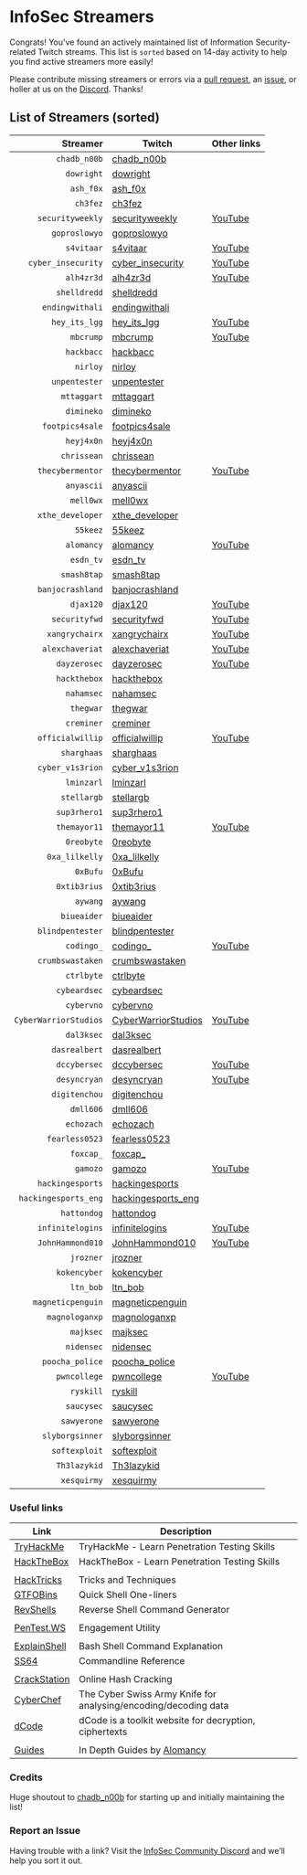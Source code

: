 # InfoSec Streamers

Congrats! You've found an actively maintained list of Information Security-related Twitch streams. This list is `sorted` based on 14-day activity to help you find active streamers more easily!

Please contribute missing streamers or errors via a [pull request](https://github.com/infosecstreams/infosecstreams.github.io/pulls), an [issue](https://github.com/infosecstreams/infosecstreams.github.io/issues), or holler at us on the [Discord](https://discord.gg/RftU46K8sn). Thanks!

## List of Streamers (sorted)

Streamer | Twitch | Other links
---: | --- | :---
`chadb_n00b` | [chadb_n00b](https://www.twitch.tv/chadb_n00b) | 
`dowright` | [dowright](https://www.twitch.tv/dowright) | 
`ash_f0x` | [ash_f0x](https://www.twitch.tv/ash_f0x) | 
`ch3fez` | [ch3fez](https://www.twitch.tv/ch3fez) | 
`securityweekly` | [securityweekly](https://www.twitch.tv/securityweekly) | [YouTube](https://www.youtube.com/channel/UCg--XBjJ50a9tUhTKXVPiqg)
`goproslowyo` | [goproslowyo](https://www.twitch.tv/goproslowyo) | 
`s4vitaar` | [s4vitaar](https://www.twitch.tv/s4vitaar) | [YouTube](https://www.youtube.com/channel/UCNHWpNqiM8yOQcHXtsluD7Q)
`cyber_insecurity` | [cyber_insecurity](https://www.twitch.tv/cyber_insecurity) | [YouTube](https://www.youtube.com/channel/UCL4JGzitDkX5TOwzs9A02Kg)
`alh4zr3d` | [alh4zr3d](https://www.twitch.tv/alh4zr3d) | [YouTube](https://www.youtube.com/channel/UCz-Z-d2VPQXHGkch0-_KovA)
`shelldredd` | [shelldredd](https://www.twitch.tv/shelldredd) | 
`endingwithali` | [endingwithali](https://www.twitch.tv/endingwithali) | 
`hey_its_lgg` | [hey_its_lgg](https://www.twitch.tv/hey_its_lgg) | [YouTube](https://www.youtube.com/channel/UCFzslRuETaviEruPQ_HQP1A)
`mbcrump` | [mbcrump](https://www.twitch.tv/mbcrump) | [YouTube](https://www.youtube.com/channel/UCCjHMUEzoCauYet8NG4sCog)
`hackbacc` | [hackbacc](https://www.twitch.tv/hackbacc) | 
`nirloy` | [nirloy](https://www.twitch.tv/nirloy) | 
`unpentester` | [unpentester](https://www.twitch.tv/unpentester) | 
`mttaggart` | [mttaggart](https://www.twitch.tv/mttaggart) | 
`dimineko` | [dimineko](https://www.twitch.tv/dimineko) | 
`footpics4sale` | [footpics4sale](https://www.twitch.tv/footpics4sale) | 
`heyj4x0n` | [heyj4x0n](https://www.twitch.tv/heyj4x0n) | 
`chrissean` | [chrissean](https://www.twitch.tv/chrissean) | 
`thecybermentor` | [thecybermentor](https://www.twitch.tv/thecybermentor) | [YouTube](https://www.youtube.com/channel/UC0ArlFuFYMpEewyRBzdLHiw)
`anyascii` | [anyascii](https://www.twitch.tv/anyascii) | 
`mell0wx` | [mell0wx](https://www.twitch.tv/mell0wx) | 
`xthe_developer` | [xthe_developer](https://www.twitch.tv/xthe_developer) | 
`55keez` | [55keez](https://www.twitch.tv/55keez) | 
`alomancy` | [alomancy](https://www.twitch.tv/alomancy) | [YouTube](https://www.youtube.com/channel/UCe2i94acge3Bv2Tmjla0h_g)
`esdn_tv` | [esdn_tv](https://www.twitch.tv/esdn_tv) | 
`smash8tap` | [smash8tap](https://www.twitch.tv/smash8tap) | 
`banjocrashland` | [banjocrashland](https://www.twitch.tv/banjocrashland) | 
`djax120` | [djax120](https://www.twitch.tv/djax120) | [YouTube](https://www.youtube.com/channel/UCJVQ4X0olUFq0nrxS8Xvijg)
`securityfwd` | [securityfwd](https://www.twitch.tv/securityfwd) | [YouTube](https://www.youtube.com/channel/UCgTNupxATBfWmfehv21ym-g)
`xangrychairx` | [xangrychairx](https://www.twitch.tv/xangrychairx) | [YouTube](https://www.youtube.com/channel/UCS1KHdnVAV1-Qx0jquAiBLA)
`alexchaveriat` | [alexchaveriat](https://www.twitch.tv/alexchaveriat) | [YouTube](https://www.youtube.com/c/AlexChaveriat/videos)
`dayzerosec` | [dayzerosec](https://www.twitch.tv/dayzerosec) | [YouTube](https://www.youtube.com/channel/UCXFC76FDHZRVes6_lZqwLBA)
`hackthebox` | [hackthebox](https://www.twitch.tv/hackthebox) | 
`nahamsec` | [nahamsec](https://www.twitch.tv/nahamsec) | 
`thegwar` | [thegwar](https://www.twitch.tv/thegwar) | 
`creminer` | [creminer](https://www.twitch.tv/creminer) | 
`officialwillip` | [officialwillip](https://www.twitch.tv/officialwillip) | [YouTube](https://www.youtube.com/channel/UCaOOGHgwrcyf527o838yLyg)
`sharghaas` | [sharghaas](https://www.twitch.tv/sharghaas) | 
`cyber_v1s3rion` | [cyber_v1s3rion](https://www.twitch.tv/cyber_v1s3rion) | 
`lminzarl` | [lminzarl](https://www.twitch.tv/lminzarl) | 
`stellargb` | [stellargb](https://www.twitch.tv/stellargb) | 
`sup3rhero1` | [sup3rhero1](https://www.twitch.tv/sup3rhero1) | 
`themayor11` | [themayor11](https://www.twitch.tv/themayor11) | [YouTube](https://www.youtube.com/channel/UC5J6JvH5F29FllbLjwmA5ZA)
`0reobyte` | [0reobyte](https://www.twitch.tv/0reobyte) | 
`0xa_lilkelly` | [0xa_lilkelly](https://www.twitch.tv/0xa_lilkelly) | 
`0xBufu` | [0xBufu](https://www.twitch.tv/0xBufu) | 
`0xtib3rius` | [0xtib3rius](https://www.twitch.tv/0xtib3rius) | 
`aywang` | [aywang](https://www.twitch.tv/aywang) | 
`biueaider` | [biueaider](https://www.twitch.tv/biueaider) | 
`blindpentester` | [blindpentester](https://www.twitch.tv/blindpentester) | 
`codingo_` | [codingo_](https://www.twitch.tv/codingo_) | [YouTube](https://www.youtube.com/channel/UCUfO02gdMDXgOJWdv_jiLMg)
`crumbswastaken` | [crumbswastaken](https://www.twitch.tv/crumbswastaken) | 
`ctrlbyte` | [ctrlbyte](https://www.twitch.tv/ctrlbyte) | 
`cybeardsec` | [cybeardsec](https://www.twitch.tv/cybeardsec) | 
`cybervno` | [cybervno](https://www.twitch.tv/cybervno) | 
`CyberWarriorStudios` | [CyberWarriorStudios](https://www.twitch.tv/CyberWarriorStudios) | [YouTube](https://www.youtube.com/channel/UC1BeplJcC5YGHjcF8QyRD7g)
`dal3ksec` | [dal3ksec](https://www.twitch.tv/dal3ksec) | 
`dasrealbert` | [dasrealbert](https://www.twitch.tv/dasrealbert) | 
`dccybersec` | [dccybersec](https://www.twitch.tv/dccybersec) | [YouTube](https://www.youtube.com/channel/UC3sccPO4v8YqCTn8sezZGTw)
`desyncryan` | [desyncryan](https://www.twitch.tv/desyncryan) | [YouTube](https://www.youtube.com/channel/UCQWQlNq07_Rumy2i69dpqBw)
`digitenchou` | [digitenchou](https://www.twitch.tv/digitenchou) | 
`dmll606` | [dmll606](https://www.twitch.tv/dmll606) | 
`echozach` | [echozach](https://www.twitch.tv/echozach) | 
`fearless0523` | [fearless0523](https://www.twitch.tv/fearless0523) | 
`foxcap_` | [foxcap_](https://www.twitch.tv/foxcap_) | 
`gamozo` | [gamozo](https://www.twitch.tv/gamozo) | [YouTube](https://www.youtube.com/channel/UC17ewSS9f2EnkCyMztCdoKA)
`hackingesports` | [hackingesports](https://www.twitch.tv/hackingesports) | 
`hackingesports_eng` | [hackingesports_eng](https://www.twitch.tv/hackingesports_eng) | 
`hattondog` | [hattondog](https://www.twitch.tv/hattondog) | 
`infinitelogins` | [infinitelogins](https://www.twitch.tv/infinitelogins) | [YouTube](https://www.youtube.com/channel/UC_nKukFaGysjMzqMVHEIgxQ)
`JohnHammond010` | [JohnHammond010](https://www.twitch.tv/JohnHammond010) | [YouTube](https://www.youtube.com/channel/UCVeW9qkBjo3zosnqUbG7CFw)
`jrozner` | [jrozner](https://www.twitch.tv/jrozner) | 
`kokencyber` | [kokencyber](https://www.twitch.tv/kokencyber) | 
`ltn_bob` | [ltn_bob](https://www.twitch.tv/ltn_bob) | 
`magneticpenguin` | [magneticpenguin](https://www.twitch.tv/magneticpenguin) | 
`magnologanxp` | [magnologanxp](https://www.twitch.tv/magnologanxp) | 
`majksec` | [majksec](https://www.twitch.tv/majksec) | 
`nidensec` | [nidensec](https://www.twitch.tv/nidensec) | 
`poocha_police` | [poocha_police](https://www.twitch.tv/poocha_police) | 
`pwncollege` | [pwncollege](https://www.twitch.tv/pwncollege) | [YouTube](https://www.youtube.com/channel/UCBaWwFw7KmCN8YlfX4ERYKg)
`ryskill` | [ryskill](https://www.twitch.tv/ryskill) | 
`saucysec` | [saucysec](https://www.twitch.tv/saucysec) | 
`sawyerone` | [sawyerone](https://www.twitch.tv/sawyerone) | 
`slyborgsinner` | [slyborgsinner](https://www.twitch.tv/slyborgsinner) | 
`softexploit` | [softexploit](https://www.twitch.tv/softexploit) | 
`Th3lazykid` | [Th3lazykid](https://www.twitch.tv/Th3lazykid) | 
`xesquirmy` | [xesquirmy](https://www.twitch.tv/xesquirmy) | 


### Useful links

Link | Description
--- | ---
[TryHackMe](https://tryhackme.com) | TryHackMe - Learn Penetration Testing Skills
[HackTheBox](https://hackthebox.eu) | HackTheBox - Learn Penetration Testing Skills
| |
[HackTricks](https://book.hacktricks.xyz/) | Tricks and Techniques
[GTFOBins](https://gtfobins.github.io) | Quick Shell One-liners
[RevShells](https://www.revshells.com) | Reverse Shell Command Generator
| |
[PenTest.WS](https://pentest.ws) | Engagement Utility
| |
[ExplainShell](https://explainshell.com) | Bash Shell Command Explanation
[SS64](https://ss64.com) | Commandline Reference
| |
[CrackStation](https://crackstation.net) | Online Hash Cracking
[CyberChef](https://gchq.github.io/CyberChef) | The Cyber Swiss Army Knife for analysing/encoding/decoding data
[dCode](https://www.dcode.fr/en) | dCode is a toolkit website for decryption, ciphertexts
| |
[Guides](https://alomancy.gitbook.io/guides/) | In Depth Guides by [Alomancy](https://www.twitch.tv/alomancy)

### Credits

Huge shoutout to [chadb_n00b](https://twitch.tv/chadb_n00b) for starting up and initially maintaining the list!

### Report an Issue

Having trouble with a link? Visit the [InfoSec Community Discord](https://discord.gg/RftU46K8sn) and we’ll help you sort it out.
